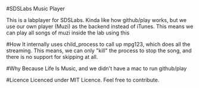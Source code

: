 #SDSLabs Music Player

This is a labplayer for SDSLabs. Kinda like how github/play works, but
we use our own player (Muzi) as the backend instead of iTunes.
This means we can play all songs of muzi inside the lab using this

#How
It internally uses child\_process to call up mpg123, which does all
the streaming. This means, we can only "kill" the process to stop the song,
and there is no support for skipping at all.

#Why
Because Life Is Music, and we didn't have a mac to run github/play

#Licence
Licenced under MIT Licence. Feel free to contribute.
